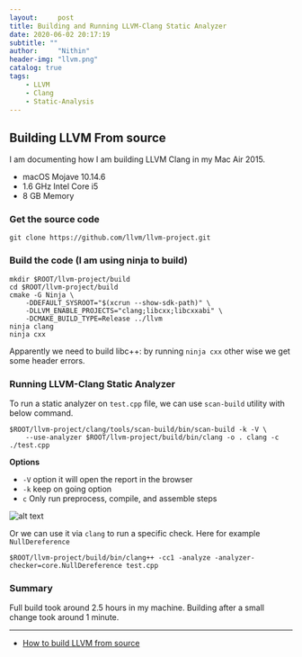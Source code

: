 ```yaml
---
layout:     post
title: Building and Running LLVM-Clang Static Analyzer
date: 2020-06-02 20:17:19
subtitle: ""
author:     "Nithin"
header-img: "llvm.png"
catalog: true
tags:
    - LLVM
    - Clang
    - Static-Analysis
---
```

## Building LLVM From source
I am documenting how I am building LLVM Clang in my Mac Air 2015.
- macOS Mojave 10.14.6
- 1.6 GHz Intel Core i5
- 8 GB Memory
### Get the source code 
`git clone https://github.com/llvm/llvm-project.git`
### Build the code (I am using ninja to build)
```
mkdir $ROOT/llvm-project/build
cd $ROOT/llvm-project/build
cmake -G Ninja \
    -DDEFAULT_SYSROOT="$(xcrun --show-sdk-path)" \
    -DLLVM_ENABLE_PROJECTS="clang;libcxx;libcxxabi" \
    -DCMAKE_BUILD_TYPE=Release ../llvm
ninja clang
ninja cxx
```
Apparently we need to build libc++: by running  `ninja cxx` other wise we get some header errors.
### Running LLVM-Clang Static Analyzer
To run a static analyzer on `test.cpp` file, we can use `scan-build` utility with below command.
```
$ROOT/llvm-project/clang/tools/scan-build/bin/scan-build -k -V \
    --use-analyzer $ROOT/llvm-project/build/bin/clang -o . clang -c ./test.cpp
```
**Options**
- `-V` option it will open the report in the browser
- `-k` keep on going option
- `c`  Only run preprocess, compile, and assemble steps

![alt text](/2020/06/02/build-llvm/report.png "Report")

Or we can use it via `clang` to run a specific check. Here for example `NullDereference`
```
$ROOT/llvm-project/build/bin/clang++ -cc1 -analyze -analyzer-checker=core.NullDereference test.cpp 
```
### Summary
Full build took around 2.5 hours in my machine.
Building after a small change took around 1 minute.

---
- [How to build LLVM from source](https://quuxplusone.github.io/blog/2019/11/09/llvm-from-scratch/)

